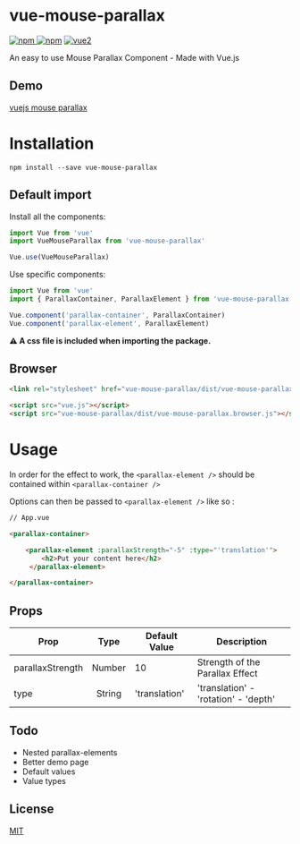 # vue-mouse-parallax

[![npm](https://img.shields.io/npm/v/vue-mouse-parallax.svg) ![npm](https://img.shields.io/npm/dm/vue-mouse-parallax.svg)](https://www.npmjs.com/package/vue-mouse-parallax)
[![vue2](https://img.shields.io/badge/vue-2.x-brightgreen.svg)](https://vuejs.org/)

An easy to use Mouse Parallax Component - Made with Vue.js

## Demo

[vuejs mouse parallax](https://aminerman.com/playground/vuejs-mouse-parallax/)


# Installation

```
npm install --save vue-mouse-parallax
```

## Default import

Install all the components:

```javascript
import Vue from 'vue'
import VueMouseParallax from 'vue-mouse-parallax'

Vue.use(VueMouseParallax)
```

Use specific components:

```javascript
import Vue from 'vue'
import { ParallaxContainer, ParallaxElement } from 'vue-mouse-parallax'

Vue.component('parallax-container', ParallaxContainer)
Vue.component('parallax-element', ParallaxElement)
```

**⚠️ A css file is included when importing the package.**

## Browser

```html
<link rel="stylesheet" href="vue-mouse-parallax/dist/vue-mouse-parallax.css"/>

<script src="vue.js"></script>
<script src="vue-mouse-parallax/dist/vue-mouse-parallax.browser.js"></script>
```


# Usage

In order for the effect to work, the `<parallax-element />` should be contained within `<parallax-container />`

Options can then be passed to `<parallax-element />` like so :

```html
// App.vue

<parallax-container>

    <parallax-element :parallaxStrength="-5" :type="'translation'">
        <h2>Put your content here</h2>
     </parallax-element>

</parallax-container>
```

## Props

| Prop   |      Type      |  Default Value | Description
|----------|:-------------:|------|------|
| parallaxStrength |  Number | 10 | Strength of the Parallax Effect |
| type |  String   | 'translation' | 'translation' - 'rotation' - 'depth' |

## Todo

- Nested parallax-elements
- Better demo page
- Default values
- Value types


## License

[MIT](http://opensource.org/licenses/MIT)
